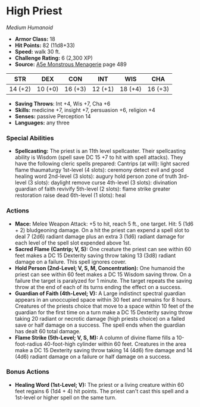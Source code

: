 # High Priest

*Medium* *Humanoid*

- **Armor Class:** 18
- **Hit Points:** 82 (11d8+33)
- **Speed:** walk 30 ft.
- **Challenge Rating:** 6 (2,300 XP)
- **Source:** [A5e Monstrous Menagerie](https://enpublishingrpg.com/products/level-up-monstrous-menagerie-a5e) page 489

| STR | DEX | CON | INT | WIS | CHA |
| --- | --- | --- | --- | --- | --- |
| 14 (+2) | 10 (+0) | 16 (+3) | 12 (+1) | 18 (+4) | 16 (+3) |

- **Saving Throws**: Int +4, Wis +7, Cha +6
- **Skills:** medicine +7, insight +7, persuasion +6, religion +4
- **Senses:** passive Perception 14
- **Languages:** any three

### Special Abilities

- **Spellcasting:** The priest is an 11th level spellcaster. Their spellcasting ability is Wisdom (spell save DC 15
 +7 to hit with spell attacks). They have the following cleric spells prepared:
 Cantrips (at will): light
 sacred flame
 thaumaturgy
 1st-level (4 slots): ceremony
 detect evil and good
 healing word
 2nd-level (3 slots): augury
 hold person
 zone of truth
 3rd-level (3 slots): daylight
 remove curse
 4th-level (3 slots): divination
 guardian of faith
 revivify
 5th-level (2 slots): flame strike
 greater restoration
 raise dead
 6th-level (1 slots): heal

### Actions

- **Mace:** Melee Weapon Attack: +5 to hit, reach 5 ft., one target. Hit: 5 (1d6 + 2) bludgeoning damage. On a hit  the priest can expend a spell slot to deal 7 (2d6) radiant damage  plus an extra 3 (1d6) radiant damage for each level of the spell slot expended above 1st.
- **Sacred Flame (Cantrip; V, S):** One creature the priest can see within 60 feet makes a DC 15 Dexterity saving throw  taking 13 (3d8) radiant damage on a failure. This spell ignores cover.
- **Hold Person (2nd-Level; V, S, M, Concentration):** One humanoid the priest can see within 60 feet makes a DC 15 Wisdom saving throw. On a failure  the target is paralyzed for 1 minute. The target repeats the saving throw at the end of each of its turns  ending the effect on a success.
- **Guardian of Faith (4th-Level; V):** A Large  indistinct spectral guardian appears in an unoccupied space within 30 feet and remains for 8 hours. Creatures of the priests choice that move to a space within 10 feet of the guardian for the first time on a turn make a DC 15 Dexterity saving throw  taking 20 radiant or necrotic damage (high priests choice) on a failed save or half damage on a success. The spell ends when the guardian has dealt 60 total damage.
- **Flame Strike (5th-Level; V, S, M):** A column of divine flame fills a 10-foot-radius  40-foot-high cylinder within 60 feet. Creatures in the area make a DC 15 Dexterity saving throw  taking 14 (4d6) fire damage and 14 (4d6) radiant damage on a failure or half damage on a success.

### Bonus Actions

- **Healing Word (1st-Level; V):** The priest or a living creature within 60 feet regains 6 (1d4 + 4) hit points. The priest can't cast this spell and a 1st-level or higher spell on the same turn.


